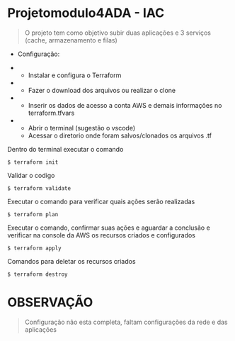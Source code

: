 # Projetomodulo4ADA - IAC 
> O projeto tem como objetivo subir duas aplicações e 3 serviços (cache, armazenamento e filas)
>
- Configuração:
- - Instalar e configura o Terraform
  
- - Fazer o download dos arquivos ou realizar o clone
- - Inserir os dados de acesso a conta AWS e demais informações no terraform.tfvars
    
- - Abrir o terminal (sugestão o vscode)
  - Acessar o diretorio onde foram salvos/clonados os arquivos .tf

Dentro do terminal executar o comando

    $ terraform init

Validar o codigo

    $ terraform validate
    
Executar o comando para verificar quais ações serão realizadas

    $ terraform plan
    
Executar o comando, confirmar suas ações e aguardar a conclusão e verificar na console da AWS os recursos criados e configurados

    $ terraform apply
    
Comandos para deletar os recursos criados

    $ terraform destroy 

# OBSERVAÇÃO 
> Configuração não esta completa, faltam configurações da rede e das aplicações
